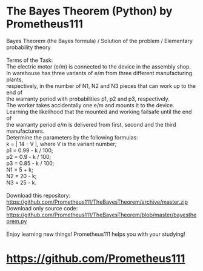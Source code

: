 # The Bayes Theorem (Python) by Prometheus111

Bayes Theorem (the Bayes formula) / Solution of the problem / Elementary probability theory \
\
Terms of the Task: \
The electric motor (e/m) is connected to the device in the assembly shop. \
In warehouse has three variants of e/m from three different manufacturing plants, \
respectively, in the number of N1, N2 and N3 pieces that can work up to the end of \
the warranty period with probabilities p1, p2 and p3, respectively. \
The worker takes accidentally one e/m and mounts it to the device. \
Learning the likelihood that the mounted and working failsafe until the end of \
the warranty period e/m is delivered from first, second and the third manufacturers. \
Determine the parameters by the following formulas: \
k = | 14 - V |, where V is the variant number; \
p1 = 0.99 - k / 100; \
p2 = 0.9 - k / 100; \
p3 = 0.85 - k / 100; \
N1 = 5 + k; \
N2 = 20 - k; \
N3 = 25 - k. \
\
Download this repository: https://github.com/Prometheus111/TheBayesTheorem/archive/master.zip \
Download only source code: https://github.com/Prometheus111/TheBayesTheorem/blob/master/bayestheorem.py \
\
Enjoy learning new things! Prometheus111 helps you with your studying!
# https://github.com/Prometheus111 
